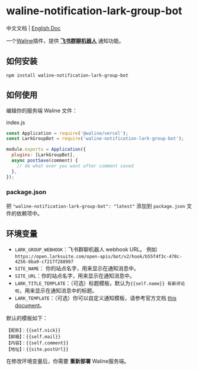 # waline-notification-lark-group-bot

中文文档 | [English Doc](./README.md)

一个[Waline](https://waline.js.org/)插件，提供 [**飞书群聊机器人**](https://open.feishu.cn/document/client-docs/bot-v3/add-custom-bot) 通知功能。

## 如何安装
```shell
npm install waline-notification-lark-group-bot
```

## 如何使用
编辑你的服务端 Waline 文件：

index.js
```js
const Application = require('@waline/vercel');
const LarkGroupBot = require('waline-notification-lark-group-bot');

module.exports = Application({
  plugins: [LarkGroupBot],
  async postSave(comment) {
    // do what ever you want after comment saved
  },
});
```

### package.json
把 `"waline-notification-lark-group-bot": "latest"` 添加到 `package.json` 文件的依赖项中。


## 环境变量
- `LARK_GROUP_WEBHOOK`：飞书群聊机器人 webhook URL。 例如 `https://open.larksuite.com/open-apis/bot/v2/hook/b55f4f3c-478c-4256-8ba9-cf217f288987`
- `SITE_NAME`： 你的站点名字，用来显示在通知消息中。
- `SITE_URL`：你的站点名字，用来显示在通知消息中。
- `LARK_TITLE_TEMPLATE`：（可选）标题模板，默认为`{{self.name}} 有新评论啦`，用来显示在通知消息中的标题。
- `LARK_TEMPLATE`：（可选）你可以自定义通知模板，请参考官方文档 [this document](https://waline.js.org/guide/features/notification.html#%E9%80%9A%E7%9F%A5%E6%A8%A1%E6%9D%BF)。

默认的模板如下：
```
【昵称】：{{self.nick}}
【邮箱】：{{self.mail}}
【内容】：{{self.comment}}
【地址】：{{site.postUrl}}
```

在修改环境变量后，你需要 **重新部署** Waline服务端。